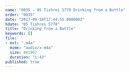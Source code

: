 ```yaml
---
name: "0035 - 05 Tishrei 5778 Drinking from a Bottle"
order: "0035"
date: "2017-09-18T17:44:55.000000Z"
hdate: "05 Tishrei 5778"
title: "Drinking from a Bottle"
keywords: []
file:
- ext: ".m4a"
  mime: "audio/x-m4a"
  size: 861967
  duration: "1:43"
published: true
---
```



